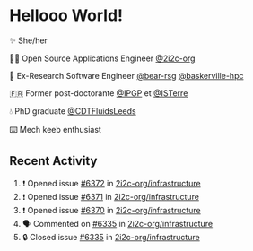 # Hellooo World!

✨ She/her

👩‍💻 Open Source Applications Engineer [@2i2c-org](https://2i2c.org/)

🐻 Ex-Research Software Engineer [@bear-rsg](https://github.com/bear-rsg) [@baskerville-hpc](https://github.com/baskerville-hpc) 

🇫🇷 Former post-doctorante [@IPGP](https://github.com/IPGP) et [@ISTerre](https://www.isterre.fr/) 

💧 PhD graduate [@CDTFluidsLeeds](https://fluid-dynamics.leeds.ac.uk/) 

⌨️ Mech keeb enthusiast 

## Recent Activity 

<!--START_SECTION:activity-->
1. ❗ Opened issue [#6372](https://github.com/2i2c-org/infrastructure/issues/6372) in [2i2c-org/infrastructure](https://github.com/2i2c-org/infrastructure)
2. ❗ Opened issue [#6371](https://github.com/2i2c-org/infrastructure/issues/6371) in [2i2c-org/infrastructure](https://github.com/2i2c-org/infrastructure)
3. ❗ Opened issue [#6370](https://github.com/2i2c-org/infrastructure/issues/6370) in [2i2c-org/infrastructure](https://github.com/2i2c-org/infrastructure)
4. 🗣 Commented on [#6335](https://github.com/2i2c-org/infrastructure/issues/6335#issuecomment-3078113499) in [2i2c-org/infrastructure](https://github.com/2i2c-org/infrastructure)
5. 🔒 Closed issue [#6335](https://github.com/2i2c-org/infrastructure/issues/6335) in [2i2c-org/infrastructure](https://github.com/2i2c-org/infrastructure)
<!--END_SECTION:activity-->
